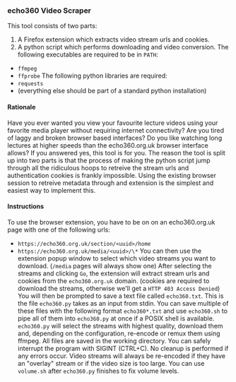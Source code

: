 ### echo360 Video Scraper
This tool consists of two parts:
1. A Firefox extension which extracts video stream urls and cookies.
2. A python script which performs downloading and video conversion.
The following executables are required to be in `PATH`:
- `ffmpeg`
- `ffprobe`
The following python libraries are required:
- `requests`
- (everything else should be part of a standard python installation)
#### Rationale
Have you ever wanted you view your favourite lecture videos using your
favorite media player without requiring internet connectivity? Are you
tired of laggy and broken browser based interfaces? Do you like watching
long lectures at higher speeds than the echo360.org.uk browser interface
allows? If you answered yes, this tool is for you. The reason the tool is
split up into two parts is that the process of making the python script
jump through all the ridiculous hoops to retreive the stream urls and
authentication cookies is frankly impossible. Using the existing browser
session to retreive metadata through and extension is the simplest and
easiest way to implement this.
#### Instructions
To use the browser extension, you have to be on on an echo360.org.uk
page with one of the following urls:
- `https://echo360.org.uk/section/<uuid>/home`
- `https://echo360.org.uk/media/<uuid>/\*`
You can then use the extension popup window to select which video
streams you want to download. (`/media` pages will always show one)
After selecting the streams and clicking `Go`, the extension will
extract stream urls and cookies from the `echo360.org.uk` domain.
(cookies are required to download the streams, otherwise we'll get
a `HTTP 403 Access Denied`) You will then be prompted to save a text
file called `echo360.txt`. This is the file `echo360.py` takes as
an input from stdin. You can save multiple of these files with the
following format `echo360*.txt` and use `echo360.sh` to pipe all of
them into `echo360.py` at once if a POSIX shell is available.
`echo360.py` will select the streams with highest quality, download
them and, depending on the configuration, re-encode or remux them
using ffmpeg. All files are saved in the working directory. You can
safely interrupt the program with SIGINT (CTRL+C). No cleanup is
performed if any errors occur. Video streams will always be re-encoded
if they have an "overlay" stream or if the video size is too large.
You can use `volume.sh` after `echo360.py` finishes to fix volume levels.
